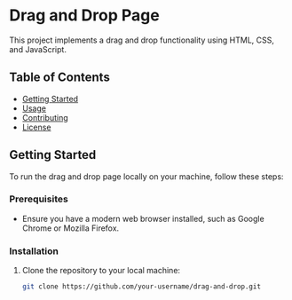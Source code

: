 # Drag and Drop Page

This project implements a drag and drop functionality using HTML, CSS, and JavaScript.

## Table of Contents

- [Getting Started](#getting-started)
- [Usage](#usage)
- [Contributing](#contributing)
- [License](#license)

## Getting Started

To run the drag and drop page locally on your machine, follow these steps:

### Prerequisites

- Ensure you have a modern web browser installed, such as Google Chrome or Mozilla Firefox.

### Installation

1. Clone the repository to your local machine:
   ```bash
   git clone https://github.com/your-username/drag-and-drop.git
```
